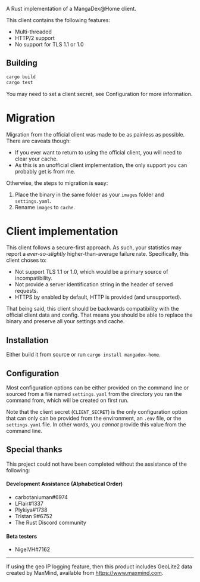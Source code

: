 A Rust implementation of a MangaDex@Home client.

This client contains the following features:

 - Multi-threaded
 - HTTP/2 support
 - No support for TLS 1.1 or 1.0

## Building

```sh
cargo build
cargo test
```

You may need to set a client secret, see Configuration for more information.

# Migration

Migration from the official client was made to be as painless as possible. There
are caveats though:
  - If you ever want to return to using the official client, you will need to
  clear your cache.
  - As this is an unofficial client implementation, the only support you can
  probably get is from me.

Otherwise, the steps to migration is easy:
  1. Place the binary in the same folder as your `images` folder and
  `settings.yaml`.
  2. Rename `images` to `cache`.

# Client implementation

This client follows a secure-first approach. As such, your statistics may report
a _ever-so-slightly_ higher-than-average failure rate. Specifically, this client
choses to:
 - Not support TLS 1.1 or 1.0, which would be a primary source of
 incompatibility.
 - Not provide a server identification string in the header of served requests.
 - HTTPS by enabled by default, HTTP is provided (and unsupported).

That being said, this client should be backwards compatibility with the official
client data and config. That means you should be able to replace the binary and
preserve all your settings and cache.

## Installation

Either build it from source or run `cargo install mangadex-home`.

## Configuration

Most configuration options can be either provided on the command line or sourced
from a file named `settings.yaml` from the directory you ran the command from,
which will be created on first run.

Note that the client secret (`CLIENT_SECRET`) is the only configuration option
that can only can be provided from the environment, an `.env` file, or the
`settings.yaml` file. In other words, you _cannot_ provide this value from the
command line.

## Special thanks

This project could not have been completed without the assistance of the
following:

#### Development Assistance (Alphabetical Order)

- carbotaniuman#6974
- LFlair#1337
- Plykiya#1738
- Tristan 9#6752
- The Rust Discord community

#### Beta testers

- NigelVH#7162

---

If using the geo IP logging feature, then this product includes GeoLite2 data
created by MaxMind, available from https://www.maxmind.com.